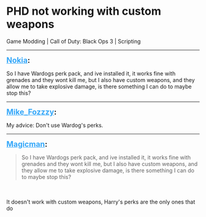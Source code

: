 # PHD not working with custom weapons
Game Modding | Call of Duty: Black Ops 3 | Scripting

---
<strong style="font-size: 1.4em;"><span style="text-decoration: underline;text-decoration-color: #34a7f9;"><span style="color:#34a7f9;">Nokia</span></span>:</strong>

<p>So I have Wardogs perk pack, and ive installed it, it works fine with grenades and they wont kill me, but I also have custom weapons, and they allow me to take explosive damage, is there something I can do to maybe stop this?</p>

---
<strong style="font-size: 1.4em;"><span style="text-decoration: underline;text-decoration-color: #34a7f9;"><span style="color:#34a7f9;">Mike_Fozzzy</span></span>:</strong>

<p>My advice: Don&#39;t use Wardog&#39;s perks.</p>

---
<strong style="font-size: 1.4em;"><span style="text-decoration: underline;text-decoration-color: #34a7f9;"><span style="color:#34a7f9;">Magicman</span></span>:</strong>

<p><blockquote>So I have Wardogs perk pack, and ive installed it, it works fine with grenades and they wont kill me, but I also have custom weapons, and they allow me to take explosive damage, is there something I can do to maybe stop this?<br /></blockquote><br /><br />It doesn&#39;t work with custom weapons, Harry&#39;s perks are the only ones that do</p>
